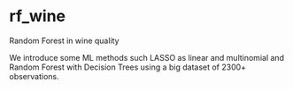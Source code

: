 # rf_wine
Random Forest in wine quality

We introduce some ML methods such LASSO as linear and multinomial and Random Forest with Decision Trees using a big dataset of 2300+ observations.
